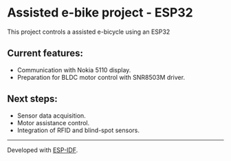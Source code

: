 # Assisted e-bike project - ESP32

This project controls a assisted e-bicycle using an ESP32

## Current features:
- Communication with Nokia 5110 display.
- Preparation for BLDC motor control with SNR8503M driver.

## Next steps:
- Sensor data acquisition.
- Motor assistance control.
- Integration of RFID and blind-spot sensors.

---

Developed with [ESP-IDF](https://docs.espressif.com/projects/esp-idf/en/latest/).
